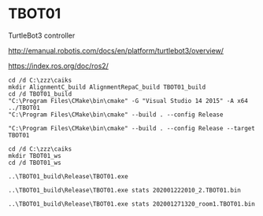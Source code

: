 # TBOT01
TurtleBot3 controller

http://emanual.robotis.com/docs/en/platform/turtlebot3/overview/

https://index.ros.org/doc/ros2/

```
cd /d C:\zzz\caiks
mkdir AlignmentC_build AlignmentRepaC_build TBOT01_build
cd /d TBOT01_build
"C:\Program Files\CMake\bin\cmake" -G "Visual Studio 14 2015" -A x64 ../TBOT01
"C:\Program Files\CMake\bin\cmake" --build . --config Release

"C:\Program Files\CMake\bin\cmake" --build . --config Release --target TBOT01

cd /d C:\zzz\caiks
mkdir TBOT01_ws
cd /d TBOT01_ws

..\TBOT01_build\Release\TBOT01.exe

..\TBOT01_build\Release\TBOT01.exe stats 202001222010_2.TBOT01.bin

..\TBOT01_build\Release\TBOT01.exe stats 202001271320_room1.TBOT01.bin
```
